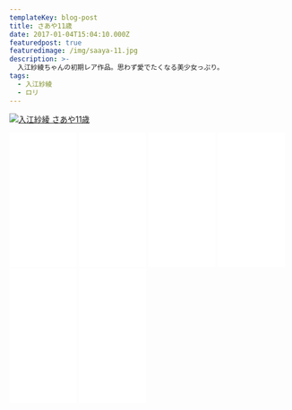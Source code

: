 ```yaml
---
templateKey: blog-post
title: さあや11歳
date: 2017-01-04T15:04:10.000Z
featuredpost: true
featuredimage: /img/saaya-11.jpg
description: >-
  入江紗綾ちゃんの初期レア作品。思わず愛でたくなる美少女っぷり。
tags:
  - 入江紗綾
  - ロリ
---
```

[![入江紗綾 さあや11歳](/img/saaya-11.jpg)](https://wlink.golden-gateway.com/id/37-1-002-d8ba/)


<div>
<!-- おすすめ商品を並べる説明-->
                   <iframe style="width:120px;height:240px;" marginwidth="0" marginheight="0" scrolling="no" frameborder="0" src="//rcm-fe.amazon-adsystem.com/e/cm?lt1=_blank&bc1=000000&IS2=1&bg1=FFFFFF&fc1=000000&lc1=0000FF&t=petnanukidol-22&language=ja_JP&o=9&p=8&l=as4&m=amazon&f=ifr&ref=as_ss_li_til&asins=B07R8GGDC8&linkId=3e62a8671121c96e0ac28a165439c05b"></iframe>
                  <!-- オナホ-->
                  <iframe style="width:120px;height:240px;" marginwidth="0" marginheight="0" scrolling="no" frameborder="0" src="//rcm-fe.amazon-adsystem.com/e/cm?lt1=_blank&bc1=000000&IS2=1&bg1=FFFFFF&fc1=000000&lc1=0000FF&t=petnanukidol-22&language=ja_JP&o=9&p=8&l=as4&m=amazon&f=ifr&ref=as_ss_li_til&asins=B08863MWTL&linkId=e7b3bdcee340b51cb0b67ffa6b2164ad"></iframe>
                  <!-- オナホ用ローション -->
                  <iframe style="width:120px;height:240px;" marginwidth="0" marginheight="0" scrolling="no" frameborder="0" src="//rcm-fe.amazon-adsystem.com/e/cm?lt1=_blank&bc1=000000&IS2=1&bg1=FFFFFF&fc1=000000&lc1=0000FF&t=petnanukidol-22&language=ja_JP&o=9&p=8&l=as4&m=amazon&f=ifr&ref=as_ss_li_til&asins=B005A0PEQ0&linkId=c7f9fbd15ef92c7c5034fc2280a1bfc6"></iframe>
                  <!-- おナニー、開発用 綿棒-->
                  <iframe style="width:120px;height:240px;" marginwidth="0" marginheight="0" scrolling="no" frameborder="0" src="//rcm-fe.amazon-adsystem.com/e/cm?lt1=_blank&bc1=000000&IS2=1&bg1=FFFFFF&fc1=000000&lc1=0000FF&t=petnanukidol-22&language=ja_JP&o=9&p=8&l=as4&m=amazon&f=ifr&ref=as_ss_li_til&asins=B077Z99B3R&linkId=1739a7bfd910a8e32aab62a33a671dbf"></iframe>
                  <!-- av -->
                  <iframe style="width:120px;height:240px;" marginwidth="0" marginheight="0" scrolling="no" frameborder="0" src="//rcm-fe.amazon-adsystem.com/e/cm?lt1=_blank&bc1=000000&IS2=1&bg1=FFFFFF&fc1=000000&lc1=0000FF&t=petnanukidol-22&language=ja_JP&o=9&p=8&l=as4&m=amazon&f=ifr&ref=as_ss_li_til&asins=B0167WVTUO&linkId=a50801bc4c19f1b39e05e032080dec62"></iframe>
                  <!-- 官能小説、漫画-->
                  <iframe style="width:120px;height:240px;" marginwidth="0" marginheight="0" scrolling="no" frameborder="0" src="//rcm-fe.amazon-adsystem.com/e/cm?lt1=_blank&bc1=000000&IS2=1&bg1=FFFFFF&fc1=000000&lc1=0000FF&t=petnanukidol-22&language=ja_JP&o=9&p=8&l=as4&m=amazon&f=ifr&ref=as_ss_li_til&asins=4862693768&linkId=bb86879ff4f456b78502e5f6cf43f880"></iframe>
                  <!-- 同人音声-->
                  <!-- 同人漫画-->
                  <!-- 同人音声-->
</div>
